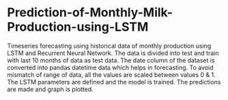 # Prediction-of-Monthly-Milk-Production-using-LSTM

Timeseries forecasting using historical data of monthly production using LSTM and Recurrent Neural Network. The data is divided into test and train with last 10 months of data as test data. The date column of the dataset is converted into pandas datetime data which helps in forecasting. To avoid mismatch of range of data, all the values are scaled between values 0 & 1. The LSTM parameters are defined and the model is trained. The predictions are made and graph is plotted.
